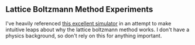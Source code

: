 ## Lattice Boltzmann Method Experiments

I've heavily referenced [this excellent simulator](https://physics.weber.edu/schroeder/fluids/) in an attempt to make intuitive leaps about why the lattice boltzmann method works. I don't have a physics background, so don't rely on this for anything important.

